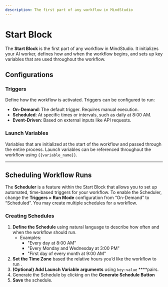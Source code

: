 ```yaml
---
description: The first part of any workflow in MindStudio
---
```


# Start Block

The **Start Block** is the first part of any workflow in MindStudio. It initializes your AI worker, defines how and when the workflow begins, and sets up key variables that are used throughout the workflow.

## Configurations

### **Triggers**

Define how the workflow is activated. Triggers can be configured to run:

* **On-Demand**: The default trigger. Requires manual execution.
* **Scheduled**: At specific times or intervals, such as daily at 8:00 AM.
* **Event-Driven**: Based on external inputs like API requests.

### **Launch Variables**

Variables that are initialized at the start of the workflow and passed through the entire process. Launch variables can be referenced throughout the workflow using `{{variable_name}}`.

***

## Scheduling Workflow Runs

The **Scheduler** is a feature within the Start Block that allows you to set up automated, time-based triggers for your workflow. To enable the Scheduler, change the **Triggers > Run Mode** configuration from “On-Demand” to “Scheduled”. You may create multiple schedules for a workflow.

### Creating Schedules

1. **Define the Schedule** using natural language to describe how often and when the workflow should run.
   * Examples:
     * "Every day at 8:00 AM"
     * "Every Monday and Wednesday at 3:00 PM"
     * "First day of every month at 9:00 AM"
2. **Set the Time Zone** based the relative hours you’d like the workflow to run .
3. **(Optional) Add Launch Variable arguments** using `key:value` \*\*\*\*pairs.
4. Generate the Schedule by clicking on the **Generate Schedule Button**
5. **Save** the schedule.
